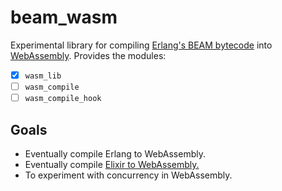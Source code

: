 
# beam_wasm

Experimental library for compiling [Erlang's BEAM bytecode](http://erlang.org/doc/man/beam_lib.html) into [WebAssembly](https://github.com/webassembly).   Provides the modules:

- [x] `wasm_lib`
- [ ] `wasm_compile`
- [ ] `wasm_compile_hook`

## Goals

- Eventually compile Erlang to WebAssembly.
- Eventually compile [Elixir to WebAssembly.](https://github.com/jamen/elixir-wasm)
- To experiment with concurrency in WebAssembly.
